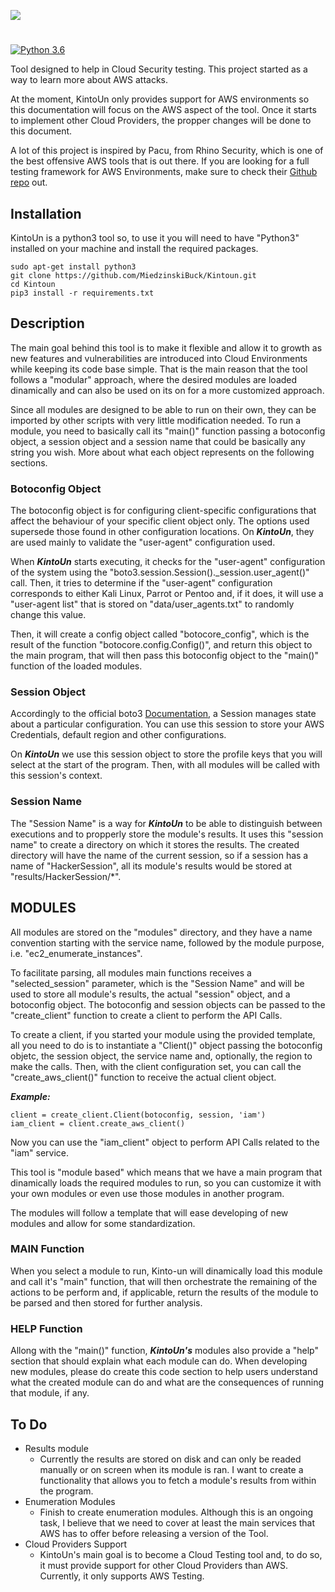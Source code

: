 <p align="left">
    <img src="https://user-images.githubusercontent.com/41388860/164986870-09e9890c-1633-4ecc-9dda-64be2b11761e.png"/>
</p>

#

[![Python 3.6](https://img.shields.io/badge/python-3.6-blue.svg)](https://www.python.org/downloads/release/python-360/)

Tool designed to help in Cloud Security testing. This project started as a way to learn more about AWS attacks.

At the moment, KintoUn only provides support for AWS environments so this documentation will focus on the AWS aspect of the tool. Once it starts to implement other Cloud Providers, the propper changes will be done to this document.

A lot of this project is inspired by Pacu, from Rhino Security, which is one of the best offensive AWS tools that is out there. If you are looking for a full testing framework for AWS Environments, make sure to check their [Github repo](https://github.com/RhinoSecurityLabs/pacu) out.

## Installation

KintoUn is a python3 tool so, to use it you will need to have "Python3" installed on your machine and install the required packages.

```
sudo apt-get install python3
git clone https://github.com/MiedzinskiBuck/Kintoun.git
cd Kintoun
pip3 install -r requirements.txt
```

## Description

The main goal behind this tool is to make it flexible and allow it to growth as new features and vulnerabilities are introduced into Cloud Environments while keeping its code base simple. That is the main reason that the tool follows a "modular" approach, where the desired modules are loaded dinamically and can also be used on its on for a more customized approach.

Since all modules are designed to be able to run on their own, they can be imported by other scripts with very little modification needed. To run a module, you need to basically call its "main()" function passing a botoconfig object, a session object and a session name that could be basically any string you wish. More about what each object represents on the following sections.

### Botoconfig Object

The botoconfig object is for configuring client-specific configurations that affect the behaviour of your specific client object only. The options used supersede those found in other configuration locations. On ***KintoUn***, they are used mainly to validate the "user-agent" configuration used.

When ***KintoUn*** starts executing, it checks for the "user-agent" configuration of the system using the "boto3.session.Session()._session.user_agent()" call. Then, it tries to determine if the "user-agent" configuration corresponds to either Kali Linux, Parrot or Pentoo and, if it does, it will use a "user-agent list" that is stored on "data/user_agents.txt" to randomly change this value.

Then, it will create a config object called "botocore_config", which is the result of the function "botocore.config.Config()", and return this object to the main program, that will then pass this botoconfig object to the "main()" function of the loaded modules.

### Session Object

Accordingly to the official boto3 [Documentation](https://boto3.amazonaws.com/v1/documentation/api/latest/guide/session.html), a Session manages state about a particular configuration. You can use this session to store your AWS Credentials, default region and other configurations.

On ***KintoUn*** we use this session object to store the profile keys that you will select at the start of the program. Then, with all modules will be called with this session's context.

### Session Name

The "Session Name" is a way for ***KintoUn*** to be able to distinguish between executions and to propperly store the module's results. It uses this "session name" to create a directory on which it stores the results. The created directory will have the name of the current session, so if a session has a name of "HackerSession", all its module's results would be stored at "results/HackerSession/*".

## MODULES 

All modules are stored on the "modules" directory, and they have a name convention starting with the service name, followed by the module purpose, i.e. "ec2_enumerate_instances".

To facilitate parsing, all modules main functions receives a "selected_session" parameter, which is the "Session Name" and will be used to store all module's results, the actual "session" object, and a botoconfig object. The botoconfig and session objects can be passed to the "create_client" function to create a client to perform the API Calls.

To create a client, if you started your module using the provided template, all you need to do is to instantiate a "Client()" object passing the botoconfig objetc, the session object, the service name and, optionally, the region to make the calls. Then, with the client configuration set, you can call the "create_aws_client()" function to receive the actual client object.

***Example:***
```
client = create_client.Client(botoconfig, session, 'iam')
iam_client = client.create_aws_client()
```
Now you can use the "iam_client" object to perform API Calls related to the "iam" service.

This tool is "module based" which means that we have a main program that dinamically loads the required modules to run, so you can customize it with your own modules or even use those modules in another program.

The modules will follow a template that will ease developing of new modules and allow for some standardization.

### MAIN Function

When you select a module to run, Kinto-un will dinamically load this module and call it's "main" function, that will then orchestrate the remaining of the actions to be perform and, if applicable, return the results of the module to be parsed and then stored for further analysis.

### HELP Function

Allong with the "main()" function, ***KintoUn's*** modules also provide a "help" section that should explain what each module can do. When developing new modules, please do create this code section to help users understand what the created module can do and what are the consequences of running that module, if any.

## To Do

- Results module
    - Currently the results are stored on disk and can only be readed manually or on screen when its module is ran. I want to create a functionality that allows you to fetch a module's results from within the program.
- Enumeration Modules
    - Finish to create enumeration modules. Although this is an ongoing task, I believe that we need to cover at least the main services that AWS has to offer before releasing a version of the Tool.
- Cloud Providers Support
    - KintoUn's main goal is to become a Cloud Testing tool and, to do so, it must provide support for other Cloud Providers than AWS. Currently, it only supports AWS Testing.
